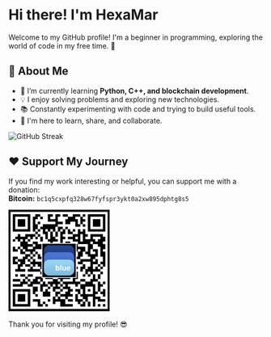 # Hi there! I'm HexaMar 

Welcome to my GitHub profile! I'm a beginner in programming, exploring the world of code in my free time. 🚀

## 🔧 About Me
- 🌱 I’m currently learning **Python, C++, and blockchain development**.
- 💡 I enjoy solving problems and exploring new technologies.
- 📚 Constantly experimenting with code and trying to build useful tools.
- 🚀 I'm here to learn, share, and collaborate.

![GitHub Streak](https://github-readme-streak-stats.herokuapp.com/?user=HexaMar&theme=radical)

## ❤️ Support My Journey
If you find my work interesting or helpful, you can support me with a donation:  
**Bitcoin:** `bc1q5cxpfq328w67fyfspr3ykt0a2xw895dphtg8s5`  

<p align="left">
  <img src="https://raw.githubusercontent.com/HexaMar/HexaMar/main/qr.png" alt="QR for Bitcoin donation" width="200">
</p>


Thank you for visiting my profile! 😎
